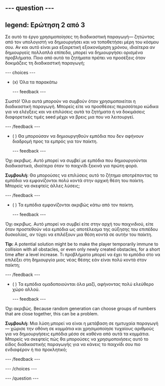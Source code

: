 --- question ---
---
legend: Ερώτηση 2 από 3
---

Σε αυτό το έργο χρησιμοποίησες τη διαδικαστική παραγωγή— ζητώντας από τον υπολογιστή να δημιουργήσει και να τοποθετήσει μέρη του κόσμου σου. Αν και αυτό είναι μια εξαιρετική εξοικονόμηση χρόνου, ιδιαίτερα αν δημιουργείς πολλαπλά επίπεδα, μπορεί να δημιουργήσει ορισμένα προβλήματα. Ποιο από αυτά τα ζητήματα πρέπει να προσέξεις όταν δοκιμάζεις τη διαδικαστική παραγωγή;

--- choices ---

- (x) Όλα τα παρακάτω

  --- feedback ---

Σωστό! Όλα αυτά μπορούν να συμβούν όταν χρησιμοποιείται η διαδικαστική παραγωγή. Μπορείς είτε να προσθέσεις περισσότερο κώδικα για να ελέγξεις και να επιλύσεις αυτά τα ζητήματα ή να δοκιμάσεις διαφορετικές τιμές seed μέχρι να βρεις μια που να λειτουργεί.

  --- /feedback ---

- ( ) Θα μπορούσαν να δημιουργηθούν εμπόδια που δεν αφήνουν διαδρομή προς τα εμπρός για τον παίκτη.

  --- feedback ---

Όχι ακριβως. Αυτό μπορεί να συμβεί με εμπόδια που δημιουργούνται διαδικαστικά, ιδιαίτερα όταν το παιχνίδι ξεκινά για πρώτη φορά.


**Συμβουλή:** Θα μπορούσες να επιλύσεις αυτό το ζήτημα αποτρέποντας τα εμπόδια να εμφανίζονται πολύ κοντά στην αρχική θέση του παίκτη. Μπορείς να σκεφτείς άλλες λύσεις;

  --- /feedback ---

- ( ) Τα εμπόδια εμφανίζονται ακριβώς κάτω από τον παίκτη.

  --- feedback ---

Όχι ακριβως. Αυτό μπορεί να συμβεί είτε στην αρχή του παιχνιδιού, είτε όταν προστεθούν νέα εμπόδια ως αποτέλεσμα της αύξησης του επιπέδου δυσκολίας, αν τύχει να επιλέξουν μια θέση κοντά σε αυτήν του παίκτη.


**Tip:** A potential solution might be to make the player temporarily immune to collision with all obstacles, or even only newly created obstacles, for a short time after a level increase. Τι προβλήματα μπορεί να έχει το εμπόδιο στο να επιλέξει στη δημιουργία μιας νέας θέσης εάν είναι πολύ κοντά στον παίκτη;

  --- /feedback ---

- ( ) Τα εμπόδια ομαδοποιούνται όλα μαζί, αφήνοντας πολύ ελεύθερο χώρο αλλού.

  --- feedback ---

Όχι ακριβώς. Because random generation can choose groups of numbers that are close together, this can be a problem.


**Συμβουλή:** Μια λύση μπορεί να είναι η μετάβαση σε ημιτυχαία παραγωγή — χώρισε την οθόνη σε κομμάτια και χρησιμοποίησε τυχαίους αριθμούς για να δημιουργήσεις εμπόδια μέσα σε καθένα από αυτά τα κομμάτια. Μπορείς να σκεφτείς πώς θα μπορούσες να χρησιμοποιήσεις αυτό το είδος διαδικαστικής παραγωγής για να κάνεις το παιχνίδι σου πιο ενδιαφέρον ή πιο προκλητικό;

  --- /feedback ---

--- /choices ---

--- /question ---

